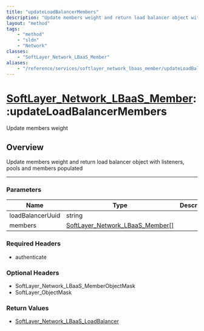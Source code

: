 ```yaml
---
title: "updateLoadBalancerMembers"
description: "Update members weight and return load balancer object with listeners, pools and members populated"
layout: "method"
tags:
    - "method"
    - "sldn"
    - "Network"
classes:
    - "SoftLayer_Network_LBaaS_Member"
aliases:
    - "/reference/services/softlayer_network_lbaas_member/updateLoadBalancerMembers"
---
```

# [SoftLayer_Network_LBaaS_Member](/reference/services/SoftLayer_Network_LBaaS_Member)::updateLoadBalancerMembers


Update members weight


## Overview 
Update members weight and return load balancer object with listeners, pools and members populated 

-----

### Parameters 
|Name | Type | Description |
| --- | --- | --- |
|loadBalancerUuid| string| |
|members| <a href='/reference/datatypes/SoftLayer_Network_LBaaS_Member'>SoftLayer_Network_LBaaS_Member[] </a>| |


### Required Headers
* authenticate


### Optional Headers
* SoftLayer_Network_LBaaS_MemberObjectMask
* SoftLayer_ObjectMask

### Return Values
* <a href='/reference/datatypes/SoftLayer_Network_LBaaS_LoadBalancer'>SoftLayer_Network_LBaaS_LoadBalancer </a>




